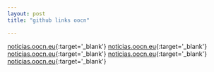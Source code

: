 ```yaml
---
layout: post
title: "github links oocn"

---
```



[noticias.oocn.eu](http://noticias.oocn.eu){:target='_blank'}	[noticias.oocn.eu](http://xooiox.github.io){:target='_blank'}	[noticias.oocn.eu](https://github.com/xooiox/xooiox.github.io){:target='_blank'}	[noticias.oocn.eu](xooiox.github.io/){:target='_blank'}	[noticias.oocn.eu](https://github.com/xooiox/xooiox.github.io/blob/master/CNAME){:target='_blank'}
